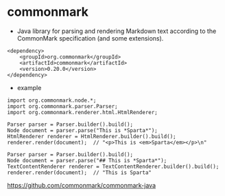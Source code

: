 # commonmark

- Java library for parsing and rendering Markdown text according to the CommonMark specification (and some extensions).
````
<dependency>
    <groupId>org.commonmark</groupId>
    <artifactId>commonmark</artifactId>
    <version>0.20.0</version>
</dependency>
````

- example
````
import org.commonmark.node.*;
import org.commonmark.parser.Parser;
import org.commonmark.renderer.html.HtmlRenderer;

Parser parser = Parser.builder().build();
Node document = parser.parse("This is *Sparta*");
HtmlRenderer renderer = HtmlRenderer.builder().build();
renderer.render(document);  // "<p>This is <em>Sparta</em></p>\n"
````
````
Parser parser = Parser.builder().build();
Node document = parser.parse("## This is *Sparta*");
TextContentRenderer renderer = TextContentRenderer.builder().build();
renderer.render(document);  // "This is Sparta"
````

https://github.com/commonmark/commonmark-java
